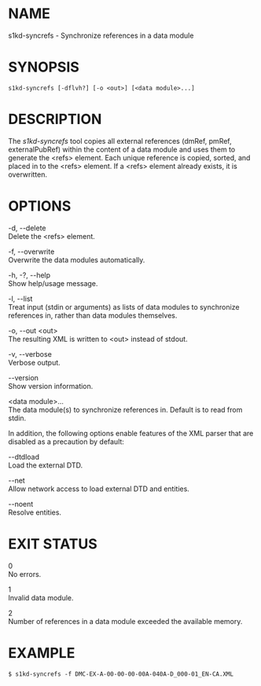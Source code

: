 NAME
====

s1kd-syncrefs - Synchronize references in a data module

SYNOPSIS
========

    s1kd-syncrefs [-dflvh?] [-o <out>] [<data module>...]

DESCRIPTION
===========

The *s1kd-syncrefs* tool copies all external references (dmRef, pmRef,
externalPubRef) within the content of a data module and uses them to
generate the &lt;refs&gt; element. Each unique reference is copied,
sorted, and placed in to the &lt;refs&gt; element. If a &lt;refs&gt;
element already exists, it is overwritten.

OPTIONS
=======

-d, --delete  
Delete the &lt;refs&gt; element.

-f, --overwrite  
Overwrite the data modules automatically.

-h, -?, --help  
Show help/usage message.

-l, --list  
Treat input (stdin or arguments) as lists of data modules to synchronize
references in, rather than data modules themselves.

-o, --out &lt;out&gt;  
The resulting XML is written to &lt;out&gt; instead of stdout.

-v, --verbose  
Verbose output.

--version  
Show version information.

&lt;data module&gt;...  
The data module(s) to synchronize references in. Default is to read from
stdin.

In addition, the following options enable features of the XML parser
that are disabled as a precaution by default:

--dtdload  
Load the external DTD.

--net  
Allow network access to load external DTD and entities.

--noent  
Resolve entities.

EXIT STATUS
===========

0  
No errors.

1  
Invalid data module.

2  
Number of references in a data module exceeded the available memory.

EXAMPLE
=======

    $ s1kd-syncrefs -f DMC-EX-A-00-00-00-00A-040A-D_000-01_EN-CA.XML
